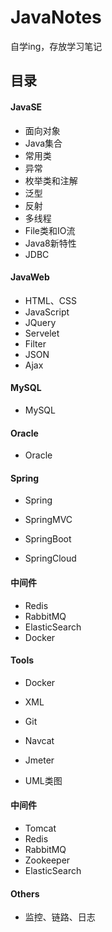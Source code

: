 # JavaNotes
自学ing，存放学习笔记



## 目录

#### JavaSE

- 面向对象
- Java集合
- 常用类
- 异常
- 枚举类和注解
- 泛型
- 反射
- 多线程
- File类和IO流
- Java8新特性
- JDBC

#### JavaWeb

- HTML、CSS
- JavaScript
- JQuery
- Servelet
- Filter
- JSON
- Ajax

#### MySQL

- MySQL

#### Oracle

- Oracle

#### Spring

- Spring

- SpringMVC

- SpringBoot
- SpringCloud

#### 中间件

- Redis
- RabbitMQ
- ElasticSearch
- Docker

#### Tools

- Docker

- XML
- Git
- Navcat
- Jmeter
- UML类图

#### 中间件

- Tomcat
- Redis
- RabbitMQ
- Zookeeper
- ElasticSearch

#### Others

- 监控、链路、日志